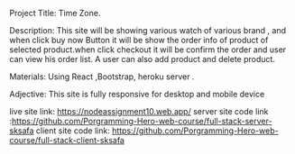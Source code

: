 Project Title: Time Zone.

Description: This site will be showing various watch of various brand , and when click buy now Button it will be show the order info of product of selected product.when click checkout it will be confirm the order and user can view his order list. A user can also add product and delete product. 

Materials: Using React ,Bootstrap, heroku server  .

Adjective: This site is fully responsive for desktop and mobile device

live site link: https://nodeassignment10.web.app/
server site code link :https://github.com/Porgramming-Hero-web-course/full-stack-server-sksafa
client site code link: https://github.com/Porgramming-Hero-web-course/full-stack-client-sksafa